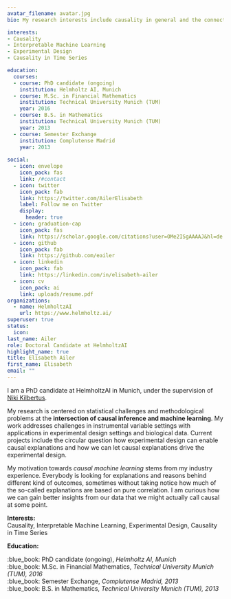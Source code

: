 ```yaml
---
avatar_filename: avatar.jpg
bio: My research interests include causality in general and the connection between causality and experimental design.

interests:
- Causality
- Interpretable Machine Learning
- Experimental Design
- Causality in Time Series

education:
  courses: 
  - course: PhD candidate (ongoing)
    institution: Helmholtz AI, Munich
  - course: M.Sc. in Financial Mathematics
    institution: Technical University Munich (TUM)
    year: 2016
  - course: B.S. in Mathematics 
    institution: Technical University Munich (TUM)
    year: 2013
  - course: Semester Exchange
    institution: Complutense Madrid
    year: 2013
  
social:
  - icon: envelope
    icon_pack: fas
    link: /#contact
  - icon: twitter
    icon_pack: fab
    link: https://twitter.com/AilerElisabeth
    label: Follow me on Twitter
    display:
      header: true
  - icon: graduation-cap
    icon_pack: fas
    link: https://scholar.google.com/citations?user=OMe2ISgAAAAJ&hl=de
  - icon: github
    icon_pack: fab
    link: https://github.com/eailer
  - icon: linkedin
    icon_pack: fab
    link: https://linkedin.com/in/elisabeth-ailer
  - icon: cv
    icon_pack: ai
    link: uploads/resume.pdf
organizations:
  - name: HelmholtzAI
    url: https://www.helmholtz.ai/
superuser: true
status:
  icon: 
last_name: Ailer
role: Doctoral Candidate at HelmholtzAI
highlight_name: true
title: Elisabeth Ailer
first_name: Elisabeth
email: ""
---
```

I am a PhD candidate at HelmholtzAI in Munich, under the supervision of [Niki Kilbertus](https://nikikilbertus.info).


My research is centered on statistical challenges and methodological problems at the **intersection of causal inference and machine learning**. My work addresses challenges in instrumental variable settings with applications in experimental design settings and biological data. Current projects include the circular question how experimental design can enable causal explanations and how we can let causal explanations drive the experimental design. 

My motivation towards *causal machine learning* stems from my industry experience. Everybody is looking for explanations and reasons behind different kind of outcomes, sometimes without taking notice how much of the so-called explanations are based on pure correlation. I am curious how we can gain better insights from our data that we might actually call causal at some point.

**Interests:** \
Causality, Interpretable Machine Learning, Experimental Design, Causality in Time Series

**Education:**
<div align="left"> 
:blue_book: PhD candidate (ongoing), <i>Helmholtz AI, Munich</i> <br>
:blue_book: M.Sc. in Financial Mathematics, <i>Technical University Munich (TUM), 2016</i><br>
:blue_book: Semester Exchange, <i>Complutense Madrid, 2013</i><br>
:blue_book: B.S. in Mathematics, <i>Technical University Munich (TUM), 2013</i><br>
</div>


